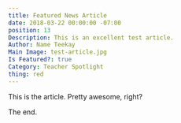 ```yaml
---
title: Featured News Article
date: 2018-03-22 00:00:00 -07:00
position: 13
Description: This is an excellent test article.
Author: Name Teekay
Main Image: test-article.jpg
Is Featured?: true
Category: Teacher Spotlight
thing: red
---
```


This is the article. Pretty awesome, right?

The end.
